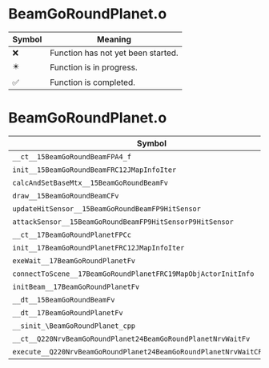 # BeamGoRoundPlanet.o
| Symbol | Meaning 
| ------------- | ------------- 
| :x: | Function has not yet been started. 
| :eight_pointed_black_star: | Function is in progress. 
| :white_check_mark: | Function is completed. 


# BeamGoRoundPlanet.o
| Symbol | Decompiled? |
| ------------- | ------------- |
| `__ct__15BeamGoRoundBeamFPA4_f` | :x: |
| `init__15BeamGoRoundBeamFRC12JMapInfoIter` | :x: |
| `calcAndSetBaseMtx__15BeamGoRoundBeamFv` | :x: |
| `draw__15BeamGoRoundBeamCFv` | :x: |
| `updateHitSensor__15BeamGoRoundBeamFP9HitSensor` | :x: |
| `attackSensor__15BeamGoRoundBeamFP9HitSensorP9HitSensor` | :x: |
| `__ct__17BeamGoRoundPlanetFPCc` | :x: |
| `init__17BeamGoRoundPlanetFRC12JMapInfoIter` | :x: |
| `exeWait__17BeamGoRoundPlanetFv` | :x: |
| `connectToScene__17BeamGoRoundPlanetFRC19MapObjActorInitInfo` | :x: |
| `initBeam__17BeamGoRoundPlanetFv` | :x: |
| `__dt__15BeamGoRoundBeamFv` | :x: |
| `__dt__17BeamGoRoundPlanetFv` | :x: |
| `__sinit_\BeamGoRoundPlanet_cpp` | :x: |
| `__ct__Q220NrvBeamGoRoundPlanet24BeamGoRoundPlanetNrvWaitFv` | :x: |
| `execute__Q220NrvBeamGoRoundPlanet24BeamGoRoundPlanetNrvWaitCFP5Spine` | :x: |
